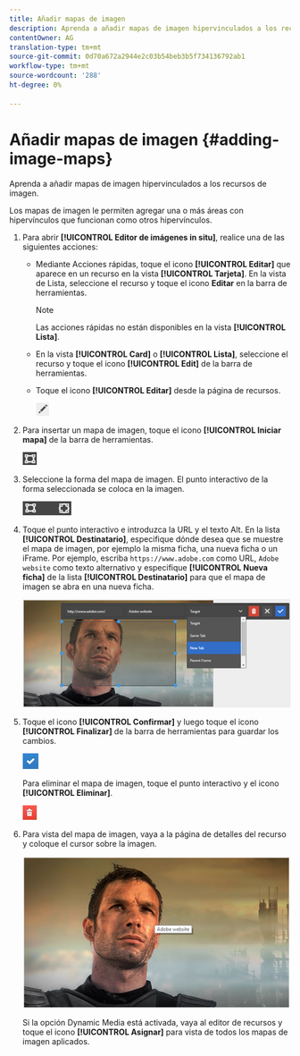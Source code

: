 ```yaml
---
title: Añadir mapas de imagen
description: Aprenda a añadir mapas de imagen hipervinculados a los recursos de imagen.
contentOwner: AG
translation-type: tm+mt
source-git-commit: 0d70a672a2944e2c03b54beb3b5f734136792ab1
workflow-type: tm+mt
source-wordcount: '288'
ht-degree: 0%

---
```



# Añadir mapas de imagen {#adding-image-maps}

Aprenda a añadir mapas de imagen hipervinculados a los recursos de imagen.

Los mapas de imagen le permiten agregar una o más áreas con hipervínculos que funcionan como otros hipervínculos.

1. Para abrir **[!UICONTROL Editor de imágenes in situ]**, realice una de las siguientes acciones:

   * Mediante Acciones rápidas, toque el icono **[!UICONTROL Editar]** que aparece en un recurso en la vista **[!UICONTROL Tarjeta]**. En la vista de Lista, seleccione el recurso y toque el icono **Editar** en la barra de herramientas.

      >[!NOTE]
      >
      >Las acciones rápidas no están disponibles en la vista **[!UICONTROL Lista]**.

   * En la vista **[!UICONTROL Card]** o **[!UICONTROL Lista]**, seleccione el recurso y toque el icono **[!UICONTROL Edit]** de la barra de herramientas.
   * Toque el icono **[!UICONTROL Editar]** desde la página de recursos.

      ![chlimage_1-420](assets/chlimage_1-420.png)

1. Para insertar un mapa de imagen, toque el icono **[!UICONTROL Iniciar mapa]** de la barra de herramientas.

   ![chlimage_1-421](assets/chlimage_1-421.png)

1. Seleccione la forma del mapa de imagen. El punto interactivo de la forma seleccionada se coloca en la imagen.

   ![chlimage_1-422](assets/chlimage_1-422.png)

1. Toque el punto interactivo e introduzca la URL y el texto Alt. En la lista **[!UICONTROL Destinatario]**, especifique dónde desea que se muestre el mapa de imagen, por ejemplo la misma ficha, una nueva ficha o un iFrame. Por ejemplo, escriba `https://www.adobe.com` como URL, `Adobe website` como texto alternativo y especifique **[!UICONTROL Nueva ficha]** de la lista **[!UICONTROL Destinatario]** para que el mapa de imagen se abra en una nueva ficha.

   ![chlimage_1-423](assets/chlimage_1-423.png)

1. Toque el icono **[!UICONTROL Confirmar]** y luego toque el icono **[!UICONTROL Finalizar]** de la barra de herramientas para guardar los cambios.

   ![chlimage_1-424](assets/chlimage_1-424.png)

   Para eliminar el mapa de imagen, toque el punto interactivo y el icono **[!UICONTROL Eliminar]**.

   ![chlimage_1-425](assets/chlimage_1-425.png)

1. Para vista del mapa de imagen, vaya a la página de detalles del recurso y coloque el cursor sobre la imagen.

   ![chlimage_1-426](assets/chlimage_1-426.png)

   Si la opción Dynamic Media está activada, vaya al editor de recursos y toque el icono **[!UICONTROL Asignar]** para vista de todos los mapas de imagen aplicados.
